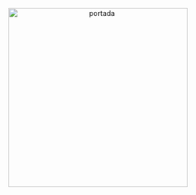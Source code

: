 <p align="center">
  <img with="360" height=360 src="https://i.ibb.co/NTv5c66/portada.gif" alt="portada" border="0">
</p>
       
